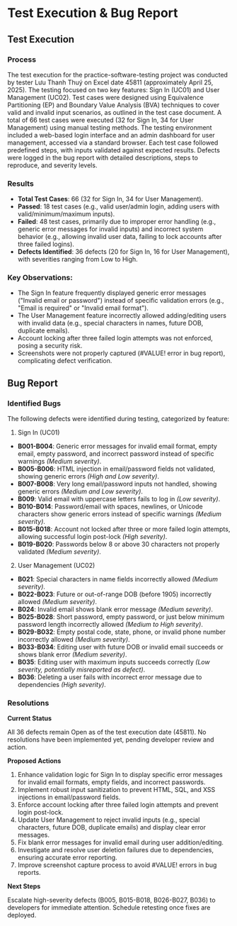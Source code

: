 # Test Execution & Bug Report

## Test Execution

### Process

The test execution for the practice-software-testing project was conducted by tester Lưu Thanh Thuý on Excel date 45811 (approximately April 25, 2025). The testing focused on two key features: Sign In (UC01) and User Management (UC02). Test cases were designed using Equivalence Partitioning (EP) and Boundary Value Analysis (BVA) techniques to cover valid and invalid input scenarios, as outlined in the test case document. A total of 66 test cases were executed (32 for Sign In, 34 for User Management) using manual testing methods. The testing environment included a web-based login interface and an admin dashboard for user management, accessed via a standard browser. Each test case followed predefined steps, with inputs validated against expected results. Defects were logged in the bug report with detailed descriptions, steps to reproduce, and severity levels.

### Results

- **Total Test Cases**: 66 (32 for Sign In, 34 for User Management).
- **Passed**: 18 test cases (e.g., valid user/admin login, adding users with valid/minimum/maximum inputs).
- **Failed**: 48 test cases, primarily due to improper error handling (e.g., generic error messages for invalid inputs) and incorrect system behavior (e.g., allowing invalid user data, failing to lock accounts after three failed logins).
- **Defects Identified**: 36 defects (20 for Sign In, 16 for User Management), with severities ranging from Low to High.

### Key Observations:

- The Sign In feature frequently displayed generic error messages ("Invalid email or password") instead of specific validation errors (e.g., "Email is required" or "Invalid email format").
- The User Management feature incorrectly allowed adding/editing users with invalid data (e.g., special characters in names, future DOB, duplicate emails).
- Account locking after three failed login attempts was not enforced, posing a security risk.
- Screenshots were not properly captured (#VALUE! error in bug report), complicating defect verification.



## Bug Report

### Identified Bugs

The following defects were identified during testing, categorized by feature:

1. Sign In (UC01)

- **B001-B004**: Generic error messages for invalid email format, empty email, empty password, and incorrect password instead of specific warnings *(Medium severity)*.
- **B005-B006**: HTML injection in email/password fields not validated, showing generic errors *(High and Low severity)*.
- **B007-B008**: Very long email/password inputs not handled, showing generic errors *(Medium and Low severity)*.
- **B009**: Valid email with uppercase letters fails to log in *(Low severity)*.
- **B010-B014**: Password/email with spaces, newlines, or Unicode characters show generic errors instead of specific warnings *(Medium severity)*.
- **B015-B018**: Account not locked after three or more failed login attempts, allowing successful login post-lock *(High severity)*.
- **B019-B020**: Passwords below 8 or above 30 characters not properly validated *(Medium severity)*.

2. User Management (UC02)

- **B021**: Special characters in name fields incorrectly allowed *(Medium severity)*.
- **B022-B023**: Future or out-of-range DOB (before 1905) incorrectly allowed *(Medium severity)*.
- **B024**: Invalid email shows blank error message *(Medium severity)*.
- **B025-B028**: Short password, empty password, or just below minimum password length incorrectly allowed *(Medium to High severity)*.
- **B029-B032**: Empty postal code, state, phone, or invalid phone number incorrectly allowed *(Medium severity)*.
- **B033-B034**: Editing user with future DOB or invalid email succeeds or shows blank error *(Medium severity)*.
- **B035**: Editing user with maximum inputs succeeds correctly *(Low severity, potentially misreported as defect)*.
- **B036**: Deleting a user fails with incorrect error message due to dependencies *(High severity)*.



### Resolutions

**Current Status** 

All 36 defects remain Open as of the test execution date (45811). No resolutions have been implemented yet, pending developer review and action.

**Proposed Actions**

1. Enhance validation logic for Sign In to display specific error messages for invalid email formats, empty fields, and incorrect passwords.
2. Implement robust input sanitization to prevent HTML, SQL, and XSS injections in email/password fields.
3. Enforce account locking after three failed login attempts and prevent login post-lock.
4. Update User Management to reject invalid inputs (e.g., special characters, future DOB, duplicate emails) and display clear error messages.
5. Fix blank error messages for invalid email during user addition/editing.
6. Investigate and resolve user deletion failures due to dependencies, ensuring accurate error reporting.
7. Improve screenshot capture process to avoid #VALUE! errors in bug reports.

**Next Steps**

Escalate high-severity defects (B005, B015-B018, B026-B027, B036) to developers for immediate attention. Schedule retesting once fixes are deployed.

